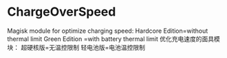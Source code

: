 # ChargeOverSpeed
Magisk module for optimize charging speed: 
   Hardcore Edition=without thermal limit
   Green Edition   =with battery thermal limit
优化充电速度的面具模块：
  超硬核版=无温控限制
  轻电池版=电池温控限制
